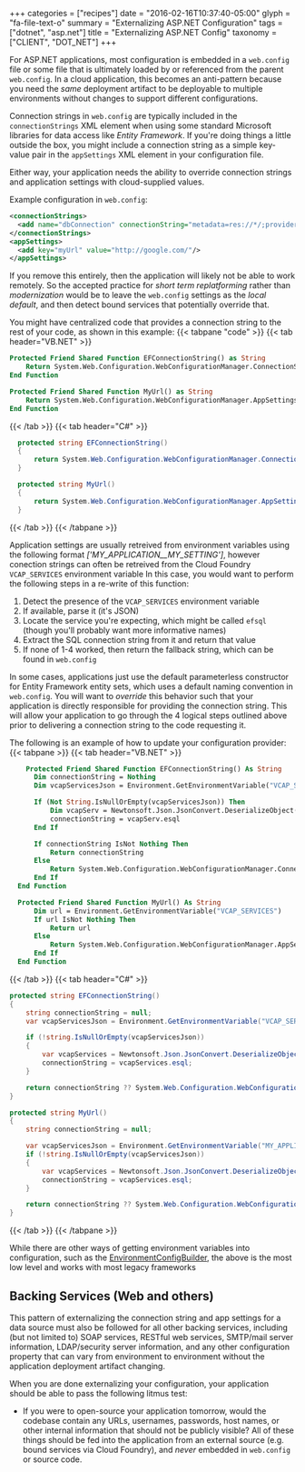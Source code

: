 +++
categories = ["recipes"]
date = "2016-02-16T10:37:40-05:00"
glyph = "fa-file-text-o"
summary = "Externalizing ASP.NET Configuration"
tags = ["dotnet", "asp.net"]
title = "Externalizing ASP.NET Config"
taxonomy = ["CLIENT", "DOT_NET"]
+++

For ASP.NET applications, most configuration is embedded in a `web.config` file or some file that is ultimately loaded by or referenced from the parent `web.config`. In a cloud application, this becomes an anti-pattern because you need the _same_ deployment artifact to be deployable to multiple environments without changes to support different configurations.

Connection strings in `web.config` are typically included in the `connectionStrings` XML element when using some standard Microsoft libraries for data access like _Entity Framework_. If you're doing things a little outside the box, you might include a connection string as a simple key-value pair in the `appSettings` XML element in your configuration file.

Either way, your application needs the ability to override connection strings and application settings with cloud-supplied values.

Example configuration in `web.config`:

```xml
<connectionStrings>
  <add name="dbConnection" connectionString="metadata=res://*/;provider=System.Data.SqlClient;provider connection string=`Data Source=....`"/>
</connectionStrings>
<appSettings>
  <add key="myUrl" value="http://google.com/"/>
</appSettings>
```


If you remove this entirely, then the application will likely not be able to work remotely. So the accepted practice for _short term replatforming_ rather than _modernization_ would be to leave the `web.config` settings as the _local default_, and then detect bound services that potentially override that.

You might have centralized code that provides a connection string to the rest of your code, as shown in this example:
{{< tabpane "code" >}}
  {{< tab header="VB.NET" >}}
  ```vb
  Protected Friend Shared Function EFConnectionString() as String
      Return System.Web.Configuration.WebConfigurationManager.ConnectionStrings("EFSQLConnStr").ConnectionString
  End Function

  Protected Friend Shared Function MyUrl() as String
      Return System.Web.Configuration.WebConfigurationManager.AppSettings("MyUrl")
  End Function
  ```
  {{< /tab >}}
  {{< tab header="C#" >}}
  ```csharp
    protected string EFConnectionString()
    {
        return System.Web.Configuration.WebConfigurationManager.ConnectionStrings["EFSQLConnStr"].ConnectionString;
    }

    protected string MyUrl()
    {
        return System.Web.Configuration.WebConfigurationManager.AppSettings["MyUrl"];
    }
  ```
  {{< /tab >}}
{{< /tabpane >}}

Application settings are usually retreived from environment variables using the following format _['MY_APPLICATION__MY_SETTING']_, however conection strings can often be retreived from the Cloud Foundry `VCAP_SERVICES` environment variable
In this case, you would want to perform the following steps in a re-write of this function:

1. Detect the presence of the `VCAP_SERVICES` environment variable
2. If available, parse it (it's JSON)
3. Locate the service you're expecting, which might be called `efsql` (though you'll probably want more informative names)
4. Extract the SQL connection string from it and return that value
5. If none of 1-4 worked, then return the fallback string, which can be found in `web.config`

In some cases, applications just use the default parameterless constructor for Entity Framework entity sets, which uses a default naming convention in `web.config`. You will want to _override_ this behavior such that your application is directly responsible for providing the connection string. This will allow your application to go through the 4 logical steps outlined above prior to delivering a connection string to the code requesting it.

The following is an example of how to update your configuration provider:
{{< tabpane >}}
  {{< tab header="VB.NET" >}}
  ```vb
      Protected Friend Shared Function EFConnectionString() As String
        Dim connectionString = Nothing
        Dim vcapServicesJson = Environment.GetEnvironmentVariable("VCAP_SERVICES")

        If (Not String.IsNullOrEmpty(vcapServicesJson)) Then
            Dim vcapServ = Newtonsoft.Json.JsonConvert.DeserializeObject(Of VcapServices)(vcapServicesJson)
            connectionString = vcapServ.esql
        End If

        If connectionString IsNot Nothing Then
            Return connectionString
        Else
            Return System.Web.Configuration.WebConfigurationManager.ConnectionStrings("EFSQLConnStr").ConnectionString
        End If
    End Function

    Protected Friend Shared Function MyUrl() As String
        Dim url = Environment.GetEnvironmentVariable("VCAP_SERVICES")
        If url IsNot Nothing Then
            Return url
        Else
            Return System.Web.Configuration.WebConfigurationManager.AppSettings("MyUrl")
        End If
    End Function
  ```
  {{< /tab >}}
  {{< tab header="C#" >}}
  ```csharp
  protected string EFConnectionString()
  {
      string connectionString = null;
      var vcapServicesJson = Environment.GetEnvironmentVariable("VCAP_SERVICES");

      if (!string.IsNullOrEmpty(vcapServicesJson))
      {
          var vcapServices = Newtonsoft.Json.JsonConvert.DeserializeObject<VcapServices>(vcapServicesJson);
          connectionString = vcapServices.esql;
      }

      return connectionString ?? System.Web.Configuration.WebConfigurationManager.ConnectionStrings["EFSQLConnStr"].ConnectionString;
  }

  protected string MyUrl()
  {
      string connectionString = null;

      var vcapServicesJson = Environment.GetEnvironmentVariable("MY_APPLICATION__MY_URL");
      if (!string.IsNullOrEmpty(vcapServicesJson))
      {
          var vcapServices = Newtonsoft.Json.JsonConvert.DeserializeObject<VcapServices>(vcapServicesJson);
          connectionString = vcapServices.esql;
      }

      return connectionString ?? System.Web.Configuration.WebConfigurationManager.ConnectionStrings["MyUrl"].ConnectionString;
  }
  ```
  {{< /tab >}}
{{< /tabpane >}}

While there are other ways of getting environment variables into configuration, such as the [EnvironmentConfigBuilder](https://github.com/aspnet/MicrosoftConfigurationBuilders#environmentconfigbuilder), the above is the most low level and works with most legacy frameworks


## Backing Services (Web and others)

This pattern of externalizing the connection string and app settings for a data source must also be followed for all other backing services, including (but not limited to) SOAP services, RESTful web services, SMTP/mail server information, LDAP/security server information, and any other configuration property that can vary from environment to environment without the application deployment artifact changing.

When you are done externalizing your configuration, your application should be able to pass the following litmus test:

* If you were to open-source your application tomorrow, would the codebase contain any URLs, usernames, passwords, host names, or other internal information that should not be publicly visible? All of these things should be fed into the application from an external source (e.g. bound services via Cloud Foundry), and _never_ embedded in `web.config` or source code.
